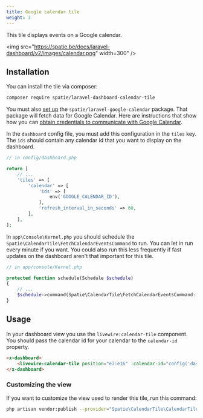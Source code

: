 ```yaml
---
title: Google calendar tile
weight: 3
---
```


This tile displays events on a Google calendar.

<img src="https://spatie.be/docs/laravel-dashboard/v2/images/calendar.png" width=300" />

## Installation

You can install the tile via composer:

```bash
composer require spatie/laravel-dashboard-calendar-tile
```

You must also [set up](https://github.com/spatie/laravel-google-calendar#installation) the `spatie/laravel-google-calendar` package. That package will fetch data for Google Calendar. Here are instructions that show how you can [obtain credentials to communicate with Google Calendar](https://github.com/spatie/laravel-google-calendar#how-to-obtain-the-credentials-to-communicate-with-google-calendar).

In the `dashboard` config file, you must add this configuration in the `tiles` key. The `ids` should contain any calendar id that you want to display on the dashboard.

```php
// in config/dashboard.php

return [
    // ...
    'tiles' => [
        'calendar' => [
            'ids' => [
                env('GOOGLE_CALENDAR_ID'),
            ],
            'refresh_interval_in_seconds' => 60,
        ],
    ],
];
```

In `app\Console\Kernel.php` you should schedule the `Spatie\CalendarTile\FetchCalendarEventsCommand` to run. You can let in run every minute if you want. You could also run this less frequently if fast updates on the dashboard aren't that important for this tile.

```php
// in app/console/Kernel.php

protected function schedule(Schedule $schedule)
{
    // ...
    $schedule->command(Spatie\CalendarTile\FetchCalendarEventsCommand::class)->everyMinute();
}
```

## Usage

In your dashboard view you use the `livewire:calendar-tile` component. You should pass the calendar id for your calendar to the `calendar-id` property.

```html
<x-dashboard>
    <livewire:calendar-tile position="e7:e16" :calendar-id="config('dashboard.tiles.calendar.ids.0')"/>
</x-dashboard>
```

### Customizing the view

If you want to customize the view used to render this tile, run this command:

```bash
php artisan vendor:publish --provider="Spatie\CalendarTile\CalendarTileServiceProvider" --tag="dashboard-calendar-tile-views"
```
